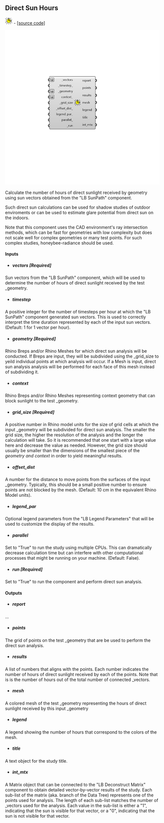 ## Direct Sun Hours
![](../../images/icons/Direct_Sun_Hours.png) - [[source code]](https://github.com/ladybug-tools/ladybug-grasshopper/blob/master/ladybug_grasshopper/src//LB%20Direct%20Sun%20Hours.py)

![](../../images/components/Direct_Sun_Hours.png)

Calculate the number of hours of direct sunlight received by geometry using sun
 vectors obtained from the "LB SunPath" component.
 

Such direct sun calculations can be used for shadow studies of outdoor enviroments
 or can be used to estimate glare potential from direct sun on the indoors.
 

Note that this component uses the CAD environment's ray intersection methods,
 which can be fast for geometries with low complexity but does not scale well
 for complex geometries or many test points. For such complex studies,
 honeybee-radiance should be used.
 



#### Inputs
* ##### vectors [Required]
Sun vectors from the "LB SunPath" component, which will be used to determine the number of hours of direct sunlight received by the test _geometry. 
* ##### timestep 
A positive integer for the number of timesteps per hour at which the "LB SunPath" component generated sun vectors. This is used to correctly interpret the time duration represented by each of the input sun vectors. (Default: 1 for 1 vector per hour). 
* ##### geometry [Required]
Rhino Breps and/or Rhino Meshes for which direct sun analysis will be conducted. If Breps are input, they will be subdivided using the _grid_size to yeild individual points at which analysis will occur. If a Mesh is input, direct sun analysis analysis will be performed for each face of this mesh instead of subdividing it. 
* ##### context 
Rhino Breps and/or Rhino Meshes representing context geometry that can block sunlight to the test _geometry. 
* ##### grid_size [Required]
A positive number in Rhino model units for the size of grid cells at which the input _geometry will be subdivided for direct sun analysis. The smaller the grid size, the higher the resolution of the analysis and the longer the calculation will take.  So it is recommended that one start with a large value here and decrease the value as needed. However, the grid size should usually be smaller than the dimensions of the smallest piece of the _geometry and context_ in order to yield meaningful results. 
* ##### offset_dist 
A number for the distance to move points from the surfaces of the input _geometry.  Typically, this should be a small positive number to ensure points are not blocked by the mesh. (Default: 10 cm in the equivalent Rhino Model units). 
* ##### legend_par 
Optional legend parameters from the "LB Legend Parameters" that will be used to customize the display of the results. 
* ##### parallel 
Set to "True" to run the study using multiple CPUs. This can dramatically decrease calculation time but can interfere with other computational processes that might be running on your machine. (Default: False). 
* ##### run [Required]
Set to "True" to run the component and perform direct sun analysis. 

#### Outputs
* ##### report
... 
* ##### points
The grid of points on the test _geometry that are be used to perform the direct sun analysis. 
* ##### results
A list of numbers that aligns with the points. Each number indicates the number of hours of direct sunlight received by each of the points.  Note that is is the number of hours out of the total number of connected _vectors. 
* ##### mesh
A colored mesh of the test _geometry representing the hours of direct sunlight received by this input _geometry 
* ##### legend
A legend showing the number of hours that correspond to the colors of the mesh. 
* ##### title
A text object for the study title. 
* ##### int_mtx
A Matrix object that can be connected to the "LB Deconstruct Matrix" component to obtain detailed vector-by-vector results of the study. Each sub-list of the matrix (aka. branch of the Data Tree) represents one of the points used for analysis. The length of each sub-list matches the number of _vectors used for the analysis. Each value in the sub-list is either a "1", indicating that the sun is visible for that vector, or a "0", indicating that the sun is not visible for that vector. 